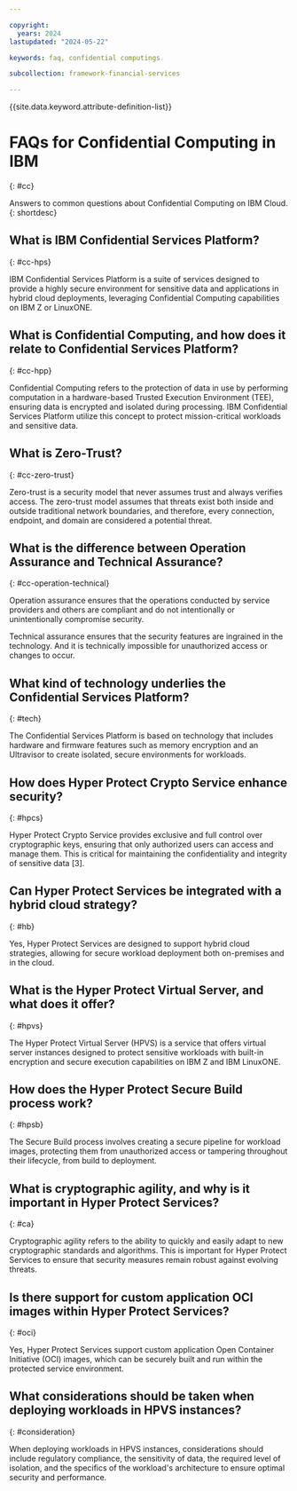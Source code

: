 ```yaml
---

copyright:
  years: 2024
lastupdated: "2024-05-22"

keywords: faq, confidential computings

subcollection: framework-financial-services

---
```


{{site.data.keyword.attribute-definition-list}}


# FAQs for Confidential Computing in IBM
{: #cc}

Answers to common questions about Confidential Computing on IBM Cloud.
{: shortdesc}

## What is IBM Confidential Services Platform?
{: #cc-hps}
    
IBM Confidential Services Platform is a suite of services designed to provide a highly secure environment for sensitive data and applications in hybrid cloud deployments, leveraging Confidential Computing capabilities on IBM Z or LinuxONE.

## What is Confidential Computing, and how does it relate to Confidential Services Platform?
{: #cc-hpp}

Confidential Computing refers to the protection of data in use by performing computation in a hardware-based Trusted Execution Environment (TEE), ensuring data is encrypted and isolated during processing. IBM Confidential Services Platform utilize this concept to protect mission-critical workloads and sensitive data.

## What is Zero-Trust?
{: #cc-zero-trust}

Zero-trust is a security model that never assumes trust and always verifies access. The zero-trust model assumes that threats exist both inside and outside traditional network boundaries, and therefore, every connection, endpoint, and domain are considered a potential threat. 

## What is the difference between Operation Assurance and Technical Assurance?
{: #cc-operation-technical}

Operation assurance ensures that the operations conducted by service providers and others are compliant and do not intentionally or unintentionally compromise security.

Technical assurance ensures that the security features are ingrained in the technology. And it is technically impossible for unauthorized access or changes to occur.


## What kind of technology underlies the Confidential Services Platform?
{: #tech}
    
The Confidential Services Platform is based on technology that includes hardware and firmware features such as memory encryption and an Ultravisor to create isolated, secure environments for workloads.

## How does Hyper Protect Crypto Service enhance security?
{: #hpcs}

 Hyper Protect Crypto Service provides exclusive and full control over cryptographic keys, ensuring that only authorized users can access and manage them. This is critical for maintaining the confidentiality and integrity of sensitive data [3].

## Can Hyper Protect Services be integrated with a hybrid cloud strategy?
{: #hb}

Yes, Hyper Protect Services are designed to support hybrid cloud strategies, allowing for secure workload deployment both on-premises and in the cloud.

## What is the Hyper Protect Virtual Server, and what does it offer?
{: #hpvs}
    
The Hyper Protect Virtual Server (HPVS) is a service that offers virtual server instances designed to protect sensitive workloads with built-in encryption and secure execution capabilities on IBM Z and IBM LinuxONE.

## How does the Hyper Protect Secure Build process work?
{: #hpsb}

The Secure Build process involves creating a secure pipeline for workload images, protecting them from unauthorized access or tampering throughout their lifecycle, from build to deployment.

## What is cryptographic agility, and why is it important in Hyper Protect Services?
{: #ca}
    
Cryptographic agility refers to the ability to quickly and easily adapt to new cryptographic standards and algorithms. This is important for Hyper Protect Services to ensure that security measures remain robust against evolving threats.

## Is there support for custom application OCI images within Hyper Protect Services?
{: #oci}    
    
Yes, Hyper Protect Services support custom application Open Container Initiative (OCI) images, which can be securely built and run within the protected service environment.

## What considerations should be taken when deploying workloads in HPVS instances?
{: #consideration}

When deploying workloads in HPVS instances, considerations should include regulatory compliance, the sensitivity of data, the required level of isolation, and the specifics of the workload's architecture to ensure optimal security and performance.

